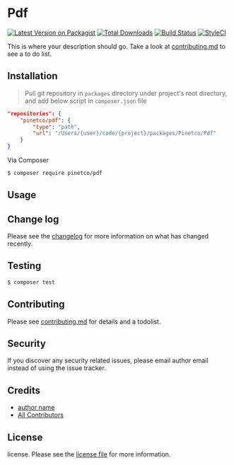 # Pdf

[![Latest Version on Packagist][ico-version]][link-packagist]
[![Total Downloads][ico-downloads]][link-downloads]
[![Build Status][ico-travis]][link-travis]
[![StyleCI][ico-styleci]][link-styleci]

This is where your description should go. Take a look at [contributing.md](contributing.md) to see a to do list.

## Installation

> Pull git repository in `packages` directory under project's root directory, and add below script in `composer.json` file

```json
"repositories": {
    "pinetco/pdf": {
        "type": "path",
        "url": "/Users/{user}/code/{project}/packages/Pinetco/Pdf"
    }
}
```

Via Composer

``` bash
$ composer require pinetco/pdf
```

## Usage

## Change log

Please see the [changelog](changelog.md) for more information on what has changed recently.

## Testing

``` bash
$ composer test
```

## Contributing

Please see [contributing.md](contributing.md) for details and a todolist.

## Security

If you discover any security related issues, please email author email instead of using the issue tracker.

## Credits

- [author name][link-author]
- [All Contributors][link-contributors]

## License

license. Please see the [license file](license.md) for more information.

[ico-version]: https://img.shields.io/packagist/v/pinetco/pdf.svg?style=flat-square
[ico-downloads]: https://img.shields.io/packagist/dt/pinetco/pdf.svg?style=flat-square
[ico-travis]: https://img.shields.io/travis/pinetco/pdf/master.svg?style=flat-square
[ico-styleci]: https://styleci.io/repos/12345678/shield

[link-packagist]: https://packagist.org/packages/pinetco/pdf
[link-downloads]: https://packagist.org/packages/pinetco/pdf
[link-travis]: https://travis-ci.org/pinetco/pdf
[link-styleci]: https://styleci.io/repos/12345678
[link-author]: https://github.com/pinetco
[link-contributors]: ../../contributors

